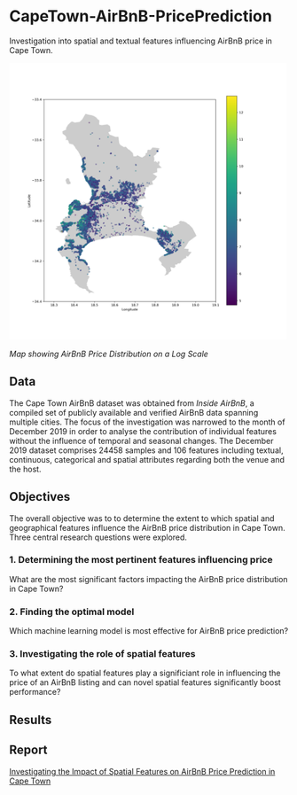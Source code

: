 # CapeTown-AirBnB-PricePrediction
Investigation into spatial and textual features influencing AirBnB price in Cape Town.

 <img src="price_distribution_no_title.png" alt="Spatial Distribution of AirBnB Prices" width="500"/>

*Map showing AirBnB Price Distribution on a Log Scale*



## Data
The Cape Town AirBnB dataset was obtained from _Inside AirBnB_, a compiled set of publicly available and verified AirBnB data spanning multiple cities. The focus of the investigation was narrowed to the month of December 2019
in order to analyse the contribution of individual features without the influence of temporal and seasonal changes. The December 2019 dataset comprises 24458 samples and 106 features including textual, continuous, categorical and spatial attributes regarding both the venue and the host.


## Objectives
The overall objective was to to determine the extent to which spatial and geographical features influence the AirBnB price distribution in Cape Town. Three central research questions were explored.


### 1. Determining the most pertinent features influencing price
What are the most significant factors impacting the AirBnB price distribution in Cape Town?

### 2. Finding the optimal model
Which machine learning model is most effective for AirBnB price prediction?

### 3. Investigating the role of spatial features
To what extent do spatial features play a significiant role in influencing the price of an AirBnB listing and can novel spatial features significantly boost performance?


## Results


## Report
<a href="AirBnB Price Prediction Report.pdf">
Investigating the Impact of Spatial Features on AirBnB Price Prediction in Cape Town

